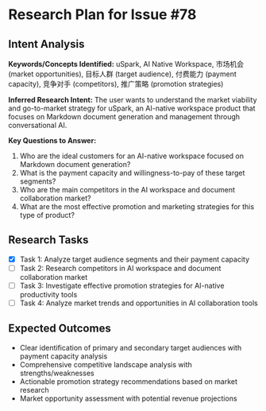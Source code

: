 # Research Plan for Issue #78

## Intent Analysis
**Keywords/Concepts Identified:** uSpark, AI Native Workspace, 市场机会 (market opportunities), 目标人群 (target audience), 付费能力 (payment capacity), 竞争对手 (competitors), 推广策略 (promotion strategies)

**Inferred Research Intent:** The user wants to understand the market viability and go-to-market strategy for uSpark, an AI-native workspace product that focuses on Markdown document generation and management through conversational AI.

**Key Questions to Answer:**
1. Who are the ideal customers for an AI-native workspace focused on Markdown document generation?
2. What is the payment capacity and willingness-to-pay of these target segments?
3. Who are the main competitors in the AI workspace and document collaboration market?
4. What are the most effective promotion and marketing strategies for this type of product?

## Research Tasks
- [x] Task 1: Analyze target audience segments and their payment capacity
- [ ] Task 2: Research competitors in AI workspace and document collaboration market
- [ ] Task 3: Investigate effective promotion strategies for AI-native productivity tools
- [ ] Task 4: Analyze market trends and opportunities in AI collaboration tools

## Expected Outcomes
- Clear identification of primary and secondary target audiences with payment capacity analysis
- Comprehensive competitive landscape analysis with strengths/weaknesses
- Actionable promotion strategy recommendations based on market research
- Market opportunity assessment with potential revenue projections